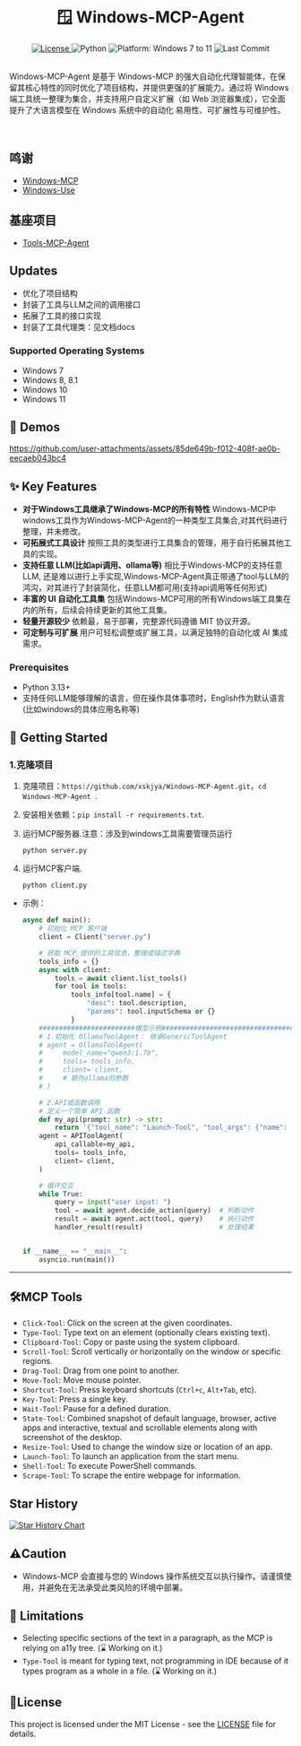 <div align="center">
  <h1>🪟 Windows-MCP-Agent</h1>
  <a href="https://github.com/CursorTouch/Windows-MCP/blob/main/LICENSE">
    <img src="https://img.shields.io/badge/license-MIT-green" alt="License">
  </a>
  <img src="https://img.shields.io/badge/python-3.13%2B-blue" alt="Python">
  <img src="https://img.shields.io/badge/platform-Windows%207–11-blue" alt="Platform: Windows 7 to 11">
  <img src="https://img.shields.io/github/last-commit/CursorTouch/Windows-MCP" alt="Last Commit">
  <br>
</div>

<br>

Windows-MCP-Agent 是基于 Windows-MCP 的强大自动化代理智能体，在保留其核心特性的同时优化了项目结构，并提供更强的扩展能力。通过将 Windows 端工具统一整理为集合，并支持用户自定义扩展（如 Web 浏览器集成），它全面提升了大语言模型在 Windows 系统中的自动化 易用性、可扩展性与可维护性。

<br>

## 鸣谢
* [Windows-MCP](https://github.com/CursorTouch/Windows-MCP) 
* [Windows-Use](https://github.com/CursorTouch/Windows-Use)


## 基座项目
* [Tools-MCP-Agent](https://github.com/xskjya/Tools-MCP-Agent)


## Updates
- 优化了项目结构
- 封装了工具与LLM之间的调用接口
- 拓展了工具的接口实现
- 封装了工具代理类：见文档docs

### Supported Operating Systems
- Windows 7
- Windows 8, 8.1
- Windows 10
- Windows 11  

## 🎥 Demos
<https://github.com/user-attachments/assets/85de649b-f012-408f-ae0b-eecaeb043bc4>


## ✨ Key Features
- **对于Windows工具继承了Windows-MCP的所有特性**
Windows-MCP中windows工具作为Windows-MCP-Agent的一种类型工具集合,对其代码进行整理，并未修改。
- **可拓展式工具设计**
按照工具的类型进行工具集合的管理，用于自行拓展其他工具的实现。
- **支持任意 LLM(比如api调用、ollama等)**
相比于Windows-MCP的支持任意 LLM, 还是难以进行上手实现,Windows-MCP-Agent真正带通了tool与LLM的鸿沟，对其进行了封装简化，任意LLM都可用(支持api调用等任何形式)
- **丰富的 UI 自动化工具集**
包括Windows-MCP可用的所有Windows端工具集在内的所有，后续会持续更新的其他工具集。
- **轻量开源较少**
依赖最，易于部署，完整源代码遵循 MIT 协议开源。
- **可定制与可扩展**
用户可轻松调整或扩展工具，以满足独特的自动化或 AI 集成需求。

### Prerequisites
- Python 3.13+
- 支持任何LLM能够理解的语言，但在操作具体事项时，English作为默认语言(比如windows的具体应用名称等)


## 🏁 Getting Started

### 1.克隆项目

1. 克隆项目：`https://github.com/xskjya/Windows-MCP-Agent.git`，`cd Windows-MCP-Agent `.

2. 安装相关依赖：`pip install -r requirements.txt`.

3. 运行MCP服务器.注意：涉及到windows工具需要管理员运行

   `python server.py`

4. 运行MCP客户端.

   `python client.py`
 * 示例：
   ```python
   async def main():
       # 初始化 MCP 客户端
       client = Client("server.py")
   
       # 获取 MCP 提供的工具信息，整理成描述字典
       tools_info = {}
       async with client:
           tools = await client.list_tools()
           for tool in tools:
               tools_info[tool.name] = {
                   "desc": tool.description,
                   "params": tool.inputSchema or {}
               }
       ########################模型示例####################################
       # 1.初始化 OllamaToolAgent： 继承GenericToolAgent
       # agent = OllamaToolAgent(
       #     model_name="qwen3:1.7b",
       #     tools= tools_info,
       #     client= client,
       #     # 额外ollama的参数
       # )
   
       # 2.API或函数调用
       # 定义一个简单 API 函数
       def my_api(prompt: str) -> str:
           return '{"tool_name": "Launch-Tool", "tool_args": {"name": "chrome"}}'
       agent = APIToolAgent(
           api_callable=my_api,
           tools= tools_info,
           client= client,
       )
   
       # 循环交互
       while True:
           query = input("user input: ")
           tool = await agent.decide_action(query)  # 判断动作
           result = await agent.act(tool, query)    # 执行动作
           handler_result(result)                   # 处理结果
   
   
   if __name__ == "__main__":
       asyncio.run(main())
   ```
---

## 🛠️MCP Tools
- `Click-Tool`: Click on the screen at the given coordinates.
- `Type-Tool`: Type text on an element (optionally clears existing text).
- `Clipboard-Tool`: Copy or paste using the system clipboard.
- `Scroll-Tool`: Scroll vertically or horizontally on the window or specific regions.
- `Drag-Tool`: Drag from one point to another.
- `Move-Tool`: Move mouse pointer.
- `Shortcut-Tool`: Press keyboard shortcuts (`Ctrl+c`, `Alt+Tab`, etc).
- `Key-Tool`: Press a single key.
- `Wait-Tool`: Pause for a defined duration.
- `State-Tool`: Combined snapshot of default language, browser, active apps and interactive, textual and scrollable elements along with screenshot of the desktop.
- `Resize-Tool`: Used to change the window size or location of an app.
- `Launch-Tool`: To launch an application from the start menu.
- `Shell-Tool`: To execute PowerShell commands.
- `Scrape-Tool`: To scrape the entire webpage for information.
## Star History

[![Star History Chart](https://api.star-history.com/svg?repos=xskjya/Windows-MCP-Agent&type=Date)](https://www.star-history.com/#CursorTouch/Windows-MCP&Date)

## ⚠️Caution

*  Windows-MCP 会直接与您的 Windows 操作系统交互以执行操作。请谨慎使用，并避免在无法承受此类风险的环境中部署。

## 📝 Limitations

- Selecting specific sections of the text in a paragraph, as the MCP is relying on a11y tree. (⌛ Working on it.)
- `Type-Tool` is meant for typing text, not programming in IDE because of it types program as a whole in a file. (⌛ Working on it.)

## 🪪License

This project is licensed under the MIT License - see the [LICENSE](LICENSE) file for details.
